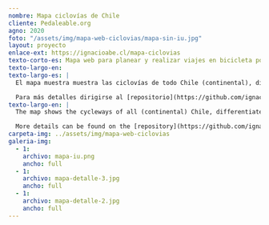 ```yaml
---
nombre: Mapa ciclovías de Chile
cliente: Pedaleable.org
agno: 2020
foto: "/assets/img/mapa-web-ciclovias/mapa-sin-iu.jpg"
layout: proyecto
enlace-ext: https://ignacioabe.cl/mapa-ciclovias
texto-corto-es: Mapa web para planear y realizar viajes en bicicleta por Chile, basado en OpenStreetMap.
texto-largo-en:
texto-largo-es: |
  El mapa muestra muestra las ciclovías de todo Chile (continental), diferenciadas por tipo, además de algunos puntos de interés, como talleres, tiendas y estacionamientos de bici. La mayoría de los datos son de OpenStreetMap, una base de información geográfica abierta, basada en el aporte de voluntarios y se descargan con cierta regularidad a través de un script que se los solicita directamente a la API overpass. La interfaz de usuario está diseñada en la plataforma de cartografía web mapbox.com.

  Para más detalles dirigirse al [repositorio](https://github.com/ignacioabe/mapa-ciclovias){:target="_blank"}
texto-largo-en: |
  The map shows the cycleways of all (continental) Chile, differentiated by type, and some points of interests for urban cycling such as shops and bike parking. Most of the data comes from OpenStreetMap, a free and open geographic information database, created by volunteers, and is downloaded regularly using a script that gets them directly to the overpass API. The user interface is designed in the mapbox.com web mapping platform.

  More details can be found on the [repository](https://github.com/ignacioabe/mapa-ciclovias){:target="_blank"}
carpeta-img: ../assets/img/mapa-web-ciclovias
galeria-img:
  - 1:
    archivo: mapa-iu.png
    ancho: full
  - 1:
    archivo: mapa-detalle-3.jpg
    ancho: full
  - 1:
    archivo: mapa-detalle-2.jpg
    ancho: full
---
```


<!-- HOLA!

![mapa-1](/assets/img/mapa-ciclovias-chile.png)

Esta es una imágen del mapa

mapa-sin-iu.jpg, mapa-iu.png, mapa-detalle-3.jpg, mapa-detalle-2.jpg, mapa-detalle-1.jpg -->

